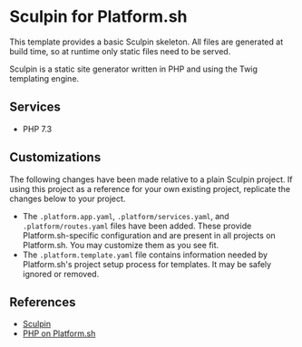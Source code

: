 # Sculpin for Platform.sh

This template provides a basic Sculpin skeleton.  All files are generated at build time, so at runtime only static files need to be served.

Sculpin is a static site generator written in PHP and using the Twig templating engine.

## Services

* PHP 7.3

## Customizations

The following changes have been made relative to a plain Sculpin project.  If using this project as a reference for your own existing project, replicate the changes below to your project.

* The `.platform.app.yaml`, `.platform/services.yaml`, and `.platform/routes.yaml` files have been added.  These provide Platform.sh-specific configuration and are present in all projects on Platform.sh.  You may customize them as you see fit.
* The `.platform.template.yaml` file contains information needed by Platform.sh's project setup process for templates.  It may be safely ignored or removed.

## References

* [Sculpin](https://sculpin.io/)
* [PHP on Platform.sh](https://docs.platform.sh/languages/php.html)
